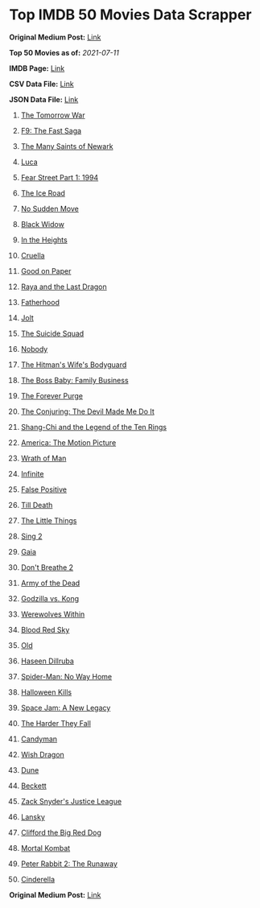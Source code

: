 # Top IMDB 50 Movies Data Scrapper

**Original Medium Post:** [Link](https://medium.com/@nishantsahoo/which-movie-should-i-watch-5c83a3c0f5b1) 

**Top 50 Movies as of:** _2021-07-11_

**IMDB Page:** [Link](http://www.imdb.com/search/title?release_date=2021,2021&title_type=feature)

**CSV Data File:** [Link](/Data/data.csv)

**JSON Data File:** [Link](/Data/data.json)

1. [The Tomorrow War](https://www.imdb.com/title/tt9777666/?ref_=adv_li_tt)

2. [F9: The Fast Saga](https://www.imdb.com/title/tt5433138/?ref_=adv_li_tt)

3. [The Many Saints of Newark](https://www.imdb.com/title/tt8110232/?ref_=adv_li_tt)

4. [Luca](https://www.imdb.com/title/tt12801262/?ref_=adv_li_tt)

5. [Fear Street Part 1: 1994](https://www.imdb.com/title/tt6566576/?ref_=adv_li_tt)

6. [The Ice Road](https://www.imdb.com/title/tt3758814/?ref_=adv_li_tt)

7. [No Sudden Move](https://www.imdb.com/title/tt11525644/?ref_=adv_li_tt)

8. [Black Widow](https://www.imdb.com/title/tt3480822/?ref_=adv_li_tt)

9. [In the Heights](https://www.imdb.com/title/tt1321510/?ref_=adv_li_tt)

10. [Cruella](https://www.imdb.com/title/tt3228774/?ref_=adv_li_tt)

11. [Good on Paper](https://www.imdb.com/title/tt8231668/?ref_=adv_li_tt)

12. [Raya and the Last Dragon](https://www.imdb.com/title/tt5109280/?ref_=adv_li_tt)

13. [Fatherhood](https://www.imdb.com/title/tt4733624/?ref_=adv_li_tt)

14. [Jolt](https://www.imdb.com/title/tt10228134/?ref_=adv_li_tt)

15. [The Suicide Squad](https://www.imdb.com/title/tt6334354/?ref_=adv_li_tt)

16. [Nobody](https://www.imdb.com/title/tt7888964/?ref_=adv_li_tt)

17. [The Hitman's Wife's Bodyguard](https://www.imdb.com/title/tt8385148/?ref_=adv_li_tt)

18. [The Boss Baby: Family Business](https://www.imdb.com/title/tt6932874/?ref_=adv_li_tt)

19. [The Forever Purge](https://www.imdb.com/title/tt10327252/?ref_=adv_li_tt)

20. [The Conjuring: The Devil Made Me Do It](https://www.imdb.com/title/tt7069210/?ref_=adv_li_tt)

21. [Shang-Chi and the Legend of the Ten Rings](https://www.imdb.com/title/tt9376612/?ref_=adv_li_tt)

22. [America: The Motion Picture](https://www.imdb.com/title/tt6733874/?ref_=adv_li_tt)

23. [Wrath of Man](https://www.imdb.com/title/tt11083552/?ref_=adv_li_tt)

24. [Infinite](https://www.imdb.com/title/tt6654210/?ref_=adv_li_tt)

25. [False Positive](https://www.imdb.com/title/tt10096842/?ref_=adv_li_tt)

26. [Till Death](https://www.imdb.com/title/tt11804152/?ref_=adv_li_tt)

27. [The Little Things](https://www.imdb.com/title/tt10016180/?ref_=adv_li_tt)

28. [Sing 2](https://www.imdb.com/title/tt6467266/?ref_=adv_li_tt)

29. [Gaia](https://www.imdb.com/title/tt11881160/?ref_=adv_li_tt)

30. [Don't Breathe 2](https://www.imdb.com/title/tt6246322/?ref_=adv_li_tt)

31. [Army of the Dead](https://www.imdb.com/title/tt0993840/?ref_=adv_li_tt)

32. [Godzilla vs. Kong](https://www.imdb.com/title/tt5034838/?ref_=adv_li_tt)

33. [Werewolves Within](https://www.imdb.com/title/tt9288692/?ref_=adv_li_tt)

34. [Blood Red Sky](https://www.imdb.com/title/tt6402468/?ref_=adv_li_tt)

35. [Old](https://www.imdb.com/title/tt10954652/?ref_=adv_li_tt)

36. [Haseen Dillruba](https://www.imdb.com/title/tt11027830/?ref_=adv_li_tt)

37. [Spider-Man: No Way Home](https://www.imdb.com/title/tt10872600/?ref_=adv_li_tt)

38. [Halloween Kills](https://www.imdb.com/title/tt10665338/?ref_=adv_li_tt)

39. [Space Jam: A New Legacy](https://www.imdb.com/title/tt3554046/?ref_=adv_li_tt)

40. [The Harder They Fall](https://www.imdb.com/title/tt10696784/?ref_=adv_li_tt)

41. [Candyman](https://www.imdb.com/title/tt9347730/?ref_=adv_li_tt)

42. [Wish Dragon](https://www.imdb.com/title/tt5562070/?ref_=adv_li_tt)

43. [Dune](https://www.imdb.com/title/tt1160419/?ref_=adv_li_tt)

44. [Beckett](https://www.imdb.com/title/tt10230994/?ref_=adv_li_tt)

45. [Zack Snyder's Justice League](https://www.imdb.com/title/tt12361974/?ref_=adv_li_tt)

46. [Lansky](https://www.imdb.com/title/tt5078852/?ref_=adv_li_tt)

47. [Clifford the Big Red Dog](https://www.imdb.com/title/tt2397461/?ref_=adv_li_tt)

48. [Mortal Kombat](https://www.imdb.com/title/tt0293429/?ref_=adv_li_tt)

49. [Peter Rabbit 2: The Runaway](https://www.imdb.com/title/tt8376234/?ref_=adv_li_tt)

50. [Cinderella](https://www.imdb.com/title/tt10155932/?ref_=adv_li_tt)

**Original Medium Post:** [Link](https://medium.com/@nishantsahoo/which-movie-should-i-watch-5c83a3c0f5b1) 
